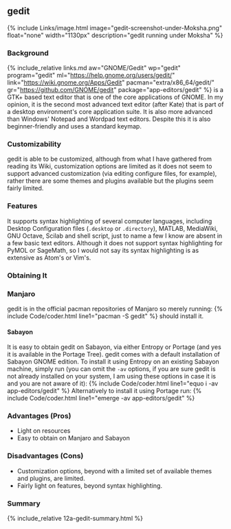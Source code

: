 ## gedit
{% include Links/image.html image="gedit-screenshot-under-Moksha.png" float="none" width="1130px" description="gedit running under Moksha" %}

### Background
{% include_relative links.md aw="GNOME/Gedit" wp="gedit" program="gedit" ml="https://help.gnome.org/users/gedit/" link="https://wiki.gnome.org/Apps/Gedit" pacman="extra/x86_64/gedit/" gr="https://github.com/GNOME/gedit" package="app-editors/gedit" %} is a GTK+ based text editor that is one of the core applications of GNOME. In my opinion, it is the second most advanced text editor (after Kate) that is part of a desktop environment's core application suite. It is also more advanced than Windows' Notepad and Wordpad text editors. Despite this it is also beginner-friendly and uses a standard keymap.

### Customizability
gedit is able to be customized, although from what I have gathered from reading its Wiki, customization options are limited as it does not seem to support advanced customization (via editing configure files, for example), rather there are some themes and plugins available but the plugins seem fairly limited.

### Features
It supports syntax highlighting of several computer languages, including Desktop Configuration files (`.desktop` or `.directory`), MATLAB, MediaWiki, GNU Octave, Scilab and shell script, just to name a few I know are absent in a few basic text editors. Although it does not support syntax highlighting for PyMOL or SageMath, so I would not say its syntax highlighting is as extensive as Atom's or Vim's.

### Obtaining It
### Manjaro
gedit is in the official pacman repositories of Manjaro so merely running:
{% include Code/coder.html line1="pacman -S gedit" %}
should install it.
#### Sabayon
It is easy to obtain gedit on Sabayon, via either Entropy or Portage (and yes it is available in the Portage Tree). gedit comes with a default installation of Sabayon GNOME edition. To install it using Entropy on an existing Sabayon machine, simply run (you can omit the `-av` options, if you are sure gedit is not already installed on your system, I am using these options in case it is and you are not aware of it):
{% include Code/coder.html line1="equo i -av app-editors/gedit" %}
Alternatively to install it using Portage run:
{% include Code/coder.html line1="emerge -av app-editors/gedit" %}

### Advantages (Pros)
* Light on resources
* Easy to obtain on Manjaro and Sabayon

### Disadvantages (Cons)
* Customization options, beyond with a limited set of available themes and plugins, are limited.
* Fairly light on features, beyond syntax highlighting.

### Summary
{% include_relative 12a-gedit-summary.html %}
